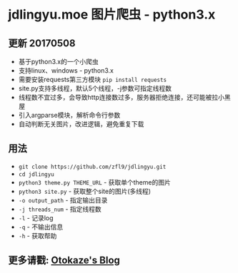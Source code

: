 # jdlingyu.moe 图片爬虫 - python3.x
## 更新 20170508
- 基于python3.x的一个小爬虫
- 支持linux、windows - python3.x
- 需要安装requests第三方模块 `pip install requests`
- site.py支持多线程，默认5个线程，-j参数可指定线程数
- 线程数不宜过多，会导致http连接数过多，服务器拒绝连接，还可能被拉小黑屋
- 引入argparse模块，解析命令行参数
- 自动判断无关图片，改进逻辑，避免重复下载

## 用法
- `git clone https://github.com/zfl9/jdlingyu.git`
- `cd jdlingyu`
- `python3 theme.py THEME_URL` - 获取单个theme的图片
- `python3 site.py` - 获取整个site的图片(多线程)
- `-o output_path` - 指定输出目录
- `-j threads_num` - 指定线程数
- `-l` - 记录log
- `-q` - 不输出信息
- `-h` - 获取帮助

## 更多请戳: [Otokaze's Blog](https://www.zfl9.com)

